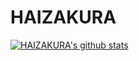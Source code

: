 # HAIZAKURA
 
 [![HAIZAKURA's github stats](https://github-readme-stats.vercel.app/api?username=HAIZAKURA)](https://github.com/anuraghazra/github-readme-stats)
